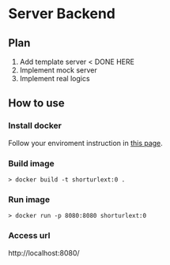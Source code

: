 # Server Backend

## Plan

1. Add template server < DONE HERE
2. Implement mock server
3. Implement real logics

## How to use

### Install docker

Follow your enviroment instruction in [this page](https://docs.docker.com/engine/install/).

### Build image

```
> docker build -t shorturlext:0 . 
```

### Run image

```
> docker run -p 8080:8080 shorturlext:0  
```

### Access url

http://localhost:8080/
